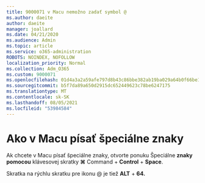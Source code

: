 ```yaml
---
title: 9000071 v Macu nemožno zadať symbol @
ms.author: daeite
author: daeite
manager: joallard
ms.date: 04/21/2020
ms.audience: Admin
ms.topic: article
ms.service: o365-administration
ROBOTS: NOINDEX, NOFOLLOW
localization_priority: Normal
ms.collection: Adm_O365
ms.custom: 9000071
ms.openlocfilehash: 01d4a3a2a59afe797d8b43c86bbe382ab19ba029a64b0f66be11201201b9d319
ms.sourcegitcommit: b5f7da89a650d2915dc652449623c78be6247175
ms.translationtype: MT
ms.contentlocale: sk-SK
ms.lasthandoff: 08/05/2021
ms.locfileid: "53984584"
---
```

# <a name="how-to-type-special-characters-on-a-mac"></a>Ako v Macu písať špeciálne znaky

Ak chcete v Macu písať špeciálne znaky, otvorte ponuku Špeciálne **znaky pomocou** klávesovej skratky **⌘** Command  +  **Control**  +  **Space**.

Skratka na rýchlu skratku pre ikonu @ je tiež **ALT**  +  **64.**